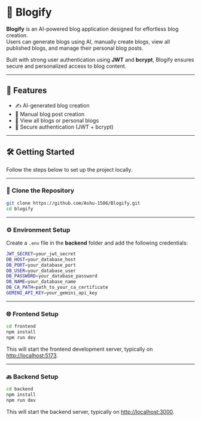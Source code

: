 # 📓 Blogify

**Blogify** is an AI-powered blog application designed for effortless blog creation.  
Users can generate blogs using AI, manually create blogs, view all published blogs, and manage their personal blog posts.

Built with strong user authentication using **JWT** and **bcrypt**, Blogify ensures secure and personalized access to blog content.

---

## 🚀 Features

- ✍️ AI-generated blog creation  
- 📝 Manual blog post creation  
- 📖 View all blogs or personal blogs  
- 🔐 Secure authentication (JWT + bcrypt)  

---

## 🛠️ Getting Started

Follow the steps below to set up the project locally.

---

### 🔁 Clone the Repository

```bash
git clone https://github.com/Ashu-1586/Blogify.git
cd blogify
```

---

### ⚙️ Environment Setup

Create a `.env` file in the **backend** folder and add the following credentials:

```bash
JWT_SECRET=your_jwt_secret
DB_HOST=your_database_host
DB_PORT=your_database_port
DB_USER=your_database_user
DB_PASSWORD=your_database_password
DB_NAME=your_database_name
DB_CA_PATH=path_to_your_ca_certificate
GEMINI_API_KEY=your_gemini_api_key
```

---

### 🌐 Frontend Setup

```bash
cd frontend
npm install
npm run dev
```
This will start the frontend development server, typically on [http://localhost:5173](http://localhost:5173).

---

### 🔙 Backend Setup

```bash
cd backend
npm install
npm run dev
```
This will start the backend server, typically on [http://localhost:3000](http://localhost:3000).
